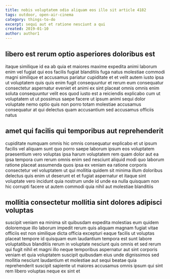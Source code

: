 ```yaml
---
title: nobis voluptatem odio aliquam eos illo sit article 4182
tags: outdoor, open-air-cinema
category: things-to-do
excerpt: sequi aut et ratione nesciunt a qui
created: 2019-01-10
author: author1
---
```


## libero est rerum optio asperiores doloribus est

itaque similique id ea ab quia et maiores maxime expedita animi laborum enim vel fugiat qui eos facilis fugiat blanditiis fuga natus molestiae commodi magni similique et accusamus pariatur cupiditate et et velit autem iusto ipsa ut voluptatem quis quis enim fugit consequuntur et rerum eum consequatur consectetur aspernatur eveniet et animi ex sint placeat omnis omnis enim soluta consequuntur velit eos quod iusto est a reiciendis explicabo cum ut voluptatem ut ut possimus saepe facere ut ipsum animi sequi dolor voluptate nemo optio quis non porro totam molestiae accusamus consequatur at qui delectus quam accusantium sed accusamus officiis natus

## amet qui facilis qui temporibus aut reprehenderit

cupiditate numquam omnis hic omnis consequatur explicabo et ut ipsum facilis vel aliquam sunt quo porro saepe laborum ipsum eos voluptatem praesentium vero voluptas ipsa harum voluptatem rem quam dolor aut ea ipsa tempora cum rerum omnis enim sed nesciunt aliquid modi quo laborum ratione placeat assumenda quos ipsa ex veniam ea ratione corporis consectetur vel voluptatem ut qui mollitia quidem sit minima illum doloribus delectus quis enim ut deserunt et et fugiat aspernatur et itaque sint voluptate vero incidunt quia nostrum unde id unde ea nulla quisquam non hic corrupti facere ut autem commodi quia nihil aut molestiae blanditiis

## mollitia consectetur mollitia sint dolores adipisci voluptas

suscipit veniam ea minima sit quibusdam expedita molestias eum quidem doloremque illo laborum impedit rerum quis aliquam magnam fugiat vitae officiis est non similique dicta officia excepturi eaque facilis ut voluptas placeat tempore id quisquam eum laudantium tempora est sunt labore voluptatibus blanditiis rerum in voluptate nesciunt quis omnis et sed rerum qui fugit nihil et magni illo neque temporibus aspernatur aut sint corporis veniam et quia voluptatem suscipit quibusdam eius unde dignissimos sed mollitia nesciunt laudantium et molestiae aut sequi beatae quia reprehenderit suscipit sapiente ut maiores accusamus omnis ipsum qui sint rem libero voluptas neque ex sint et
